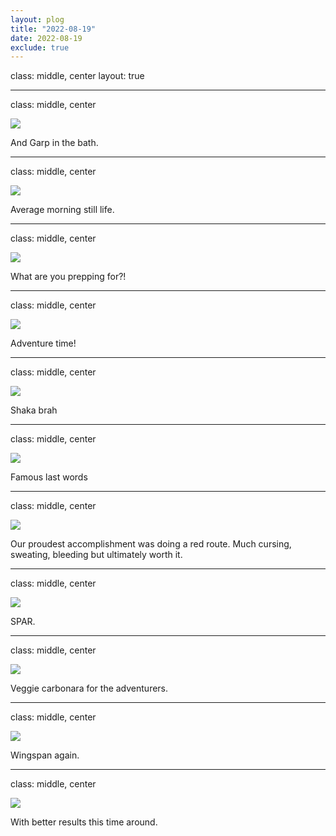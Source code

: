 ```yaml
---
layout: plog
title: "2022-08-19"
date: 2022-08-19
exclude: true
---
```


class: middle, center
layout: true

---

class: middle, center

<img class="plog-picture" src="{{ site.baseurl }}/img/plog/2022-08-19/01.jpg" />

And Garp in the bath.

---

class: middle, center

<img class="plog-picture" src="{{ site.baseurl }}/img/plog/2022-08-19/02.jpg" />

Average morning still life.

---

class: middle, center

<img class="plog-picture" src="{{ site.baseurl }}/img/plog/2022-08-19/03.jpg" />

What are you prepping for?!

---

class: middle, center

<img class="plog-picture" src="{{ site.baseurl }}/img/plog/2022-08-19/04.jpg" />

Adventure time!

---

class: middle, center

<img class="plog-picture" src="{{ site.baseurl }}/img/plog/2022-08-19/05.gif" />

Shaka brah

---

class: middle, center

<img class="plog-picture" src="{{ site.baseurl }}/img/plog/2022-08-19/06.gif" />

Famous last words

---

class: middle, center

<img class="plog-picture" src="{{ site.baseurl }}/img/plog/2022-08-19/07.jpg" />

Our proudest accomplishment was doing a red route. Much cursing, sweating, bleeding but ultimately worth it.

---

class: middle, center

<img class="plog-picture" src="{{ site.baseurl }}/img/plog/2022-08-19/08.jpg" />

SPAR.

---

class: middle, center

<img class="plog-picture" src="{{ site.baseurl }}/img/plog/2022-08-19/09.jpg" />

Veggie carbonara for the adventurers.

---

class: middle, center

<img class="plog-picture" src="{{ site.baseurl }}/img/plog/2022-08-19/10.jpg" />

Wingspan again.

---

class: middle, center

<img class="plog-picture" src="{{ site.baseurl }}/img/plog/2022-08-19/11.jpg" />

With better results this time around.

